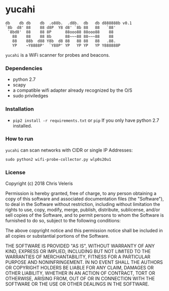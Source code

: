 # yucahi

```
db    db db    db  .o88b.  .d8b.  db   db d888888b v0.1
`8b  d8' 88    88 d8P  Y8 d8' `8b 88   88   `88'   
 `8bd8'  88    88 8P      88ooo88 88ooo88    88    
   88    88    88 8b      88~~~88 88~~~88    88    
   88    88b  d88 Y8b  d8 88   88 88   88   .88.   
   YP    ~Y8888P'  `Y88P' YP   YP YP   YP Y888888P
```

`yucahi` is a WiFi scanner for probes and beacons.

### Dependencies
- python 2.7
- scapy
- a compatible wifi adapter already recognized by the O/S
- sudo priviledges

### Installation
- `pip2 install -r requirements.txt` or `pip` If you only have python 2.7 installed.

### How to run
`yucahi` can scan networks with CIDR or single IP Addresses:

`sudo python2 wifi-probe-collector.py wlp0s20u1`

### License

Copyright (c) 2018 Chris Veleris

Permission is hereby granted, free of charge, to any person obtaining a copy
of this software and associated documentation files (the "Software"), to deal
in the Software without restriction, including without limitation the rights
to use, copy, modify, merge, publish, distribute, sublicense, and/or sell
copies of the Software, and to permit persons to whom the Software is
furnished to do so, subject to the following conditions:

The above copyright notice and this permission notice shall be included in all
copies or substantial portions of the Software.

THE SOFTWARE IS PROVIDED "AS IS", WITHOUT WARRANTY OF ANY KIND, EXPRESS OR
IMPLIED, INCLUDING BUT NOT LIMITED TO THE WARRANTIES OF MERCHANTABILITY,
FITNESS FOR A PARTICULAR PURPOSE AND NONINFRINGEMENT. IN NO EVENT SHALL THE
AUTHORS OR COPYRIGHT HOLDERS BE LIABLE FOR ANY CLAIM, DAMAGES OR OTHER
LIABILITY, WHETHER IN AN ACTION OF CONTRACT, TORT OR OTHERWISE, ARISING FROM,
OUT OF OR IN CONNECTION WITH THE SOFTWARE OR THE USE OR OTHER DEALINGS IN THE
SOFTWARE.

